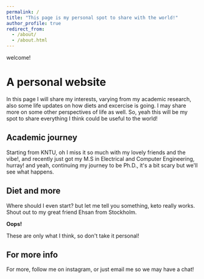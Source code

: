 ```yaml
---
permalink: /
title: "This page is my personal spot to share with the world!"
author_profile: true
redirect_from: 
  - /about/
  - /about.html
---
```


welcome! 

A personal website
======
In this page I will share my interests, varying from my academic research, also some life updates on how diets and excercise is going. I may share more on some other perspectives of life as well. So, yeah this will be my spot to share everything I think could be useful to the world!

Academic journey
------
Starting from KNTU, oh I miss it so much with my lovely friends and the vibe!, and recently just got my M.S in Electrical and Computer Engineering, hurray! and yeah, continuing my journey to be Ph.D., it's a bit scary but we'll see what happens.

Diet and more
------
Where should I even start? but let me tell you something, keto really works. Shout out to my great friend Ehsan from Stockholm. 

**Oops!**

These are only what I think, so don't take it personal!

For more info
------
For more, follow me on instagram, or just email me so we may have a chat!

